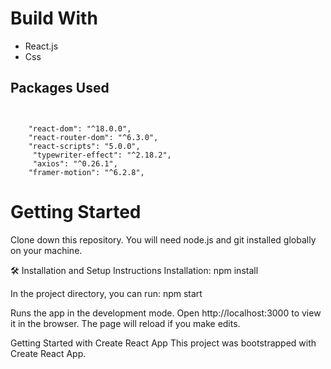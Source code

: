 # Build With

- React.js
- Css

## Packages Used

```

  
    "react-dom": "^18.0.0",
    "react-router-dom": "^6.3.0",
    "react-scripts": "5.0.0",
     "typewriter-effect": "^2.18.2",
     "axios": "^0.26.1",
    "framer-motion": "^6.2.8",
```

# Getting Started

Clone down this repository. You will need node.js and git installed globally on your machine.

🛠 Installation and Setup Instructions Installation: npm install

In the project directory, you can run: npm start

Runs the app in the development mode. Open http://localhost:3000 to view it in the browser. The page will reload if you make edits.

Getting Started with Create React App
This project was bootstrapped with Create React App.
